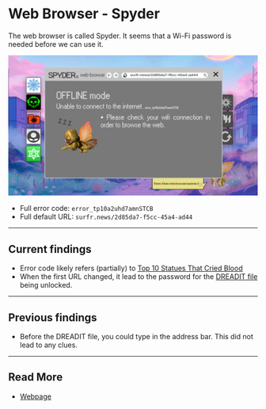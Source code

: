 # Web Browser - Spyder

The web browser is called Spyder. It seems that a Wi-Fi password is needed before we can use it.

![img.png](../Resources/webpage/webbrowser.png)

- Full error code: `error_tp10a2uhd7amnSTCB`
- Full default URL: `surfr.news/2d85da7-f5cc-45a4-ad44`

***

## Current findings

- Error code likely refers (partially) to [Top 10 Statues That Cried Blood](music/song-top10)
- When the first URL changed, it lead to the password for the [DREADIT file](files/dreadit) 
being unlocked.

***

## Previous findings

- Before the DREADIT file, you could type in the address bar. This did not lead to any clues.

***

## Read More

- [Webpage](webpage)